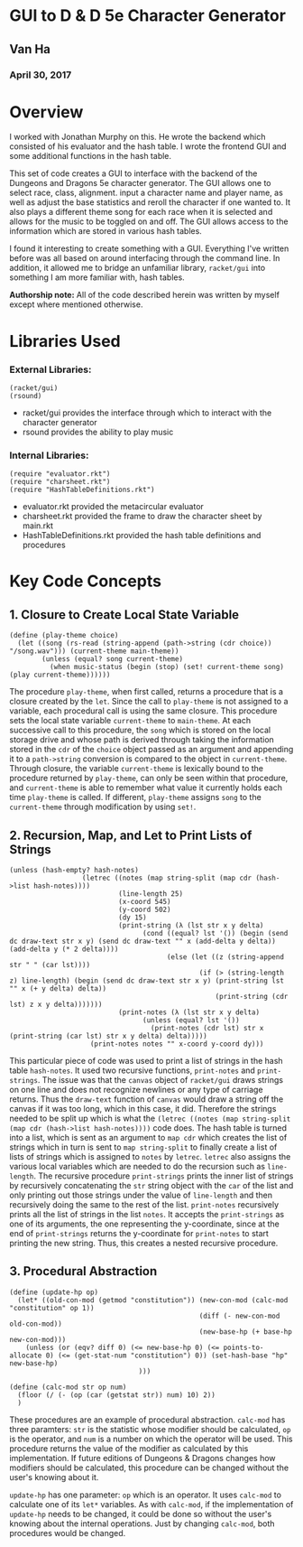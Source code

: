 # GUI to D & D 5e Character Generator

## Van Ha

### April 30, 2017

# Overview

I worked with Jonathan Murphy on this. He wrote the backend which consisted of his evaluator and the hash table. I wrote the frontend GUI and some additional functions in the hash table.

This set of code creates a GUI to interface with the backend of the Dungeons and Dragons 5e
character generator. The GUI allows one to select race, class, alignment. input a character
name and player name, as well as adjust the base statistics and reroll the character if one
wanted to. It also plays a different theme song for each race when it is selected and allows
for the music to be toggled on and off. The GUI allows access to the information which are stored in
various hash tables.

I found it interesting to create something with a GUI. Everything I've written before was all based on
around interfacing through the command line. In addition, it allowed me to bridge an unfamiliar library, ```racket/gui``` into something I am more familiar with, hash tables.

**Authorship note:** All of the code described herein was written by myself except where mentioned otherwise.


# Libraries Used
### External Libraries:
```
(racket/gui)
(rsound)
```
* racket/gui provides the interface through which to interact with the character generator
* rsound provides the ability to play music

### Internal Libraries:
```
(require "evaluator.rkt")
(require "charsheet.rkt")
(require "HashTableDefinitions.rkt")
```
* evaluator.rkt provided the metacircular evaluator
* charsheet.rkt provided the frame to draw the character sheet by main.rkt
* HashTableDefinitions.rkt provided the hash table definitions and procedures

# Key Code Concepts

## 1. Closure to Create Local State Variable

```
(define (play-theme choice)
  (let ((song (rs-read (string-append (path->string (cdr choice)) "/song.wav"))) (current-theme main-theme))
        (unless (equal? song current-theme)
          (when music-status (begin (stop) (set! current-theme song) (play current-theme))))))
```
The procedure ```play-theme```, when first called, returns a procedure that is a closure created by the ```let```. Since the call to ```play-theme``` is not assigned to a variable, each procedural call is using the same closure. This procedure sets the local state variable ```current-theme``` to ```main-theme```.
At each successive call to this procedure, the ```song``` which is stored on the local storage drive and whose
path is derived through taking the information stored in the ```cdr``` of the ```choice``` object passed as an argument
and appending it to a ```path->string``` conversion is compared to the object in ```current-theme```. Through closure, the variable ```current-theme``` is lexically bound to the procedure returned by ```play-theme```, can only be seen within that procedure, and ```current-theme``` is able to remember what value it currently holds each time ```play-theme``` is called. If different, ```play-theme``` assigns ```song``` to the ```current-theme``` through modification by using ```set!```.


## 2. Recursion, Map, and Let to Print Lists of Strings

```
(unless (hash-empty? hash-notes)
                  (letrec ((notes (map string-split (map cdr (hash->list hash-notes))))
                           (line-length 25)
                           (x-coord 545)
                           (y-coord 502)
                           (dy 15)
                           (print-string (λ (lst str x y delta)
                                 (cond ((equal? lst '()) (begin (send dc draw-text str x y) (send dc draw-text "" x (add-delta y delta)) (add-delta y (* 2 delta))))
                                       (else (let ((z (string-append str " " (car lst))))
                                               (if (> (string-length z) line-length) (begin (send dc draw-text str x y) (print-string lst "" x (+ y delta) delta))
                                                   (print-string (cdr lst) z x y delta)))))))
                           (print-notes (λ (lst str x y delta)
                                 (unless (equal? lst '())
                                   (print-notes (cdr lst) str x (print-string (car lst) str x y delta) delta)))))
                    (print-notes notes "" x-coord y-coord dy)))
```
This particular piece of code was used to print a list of strings in the hash table ```hash-notes```. It used two recursive
functions, ```print-notes``` and ```print-strings```. The issue was that the ```canvas``` object of ```racket/gui``` draws strings on one line and does not recognize newlines or any type of carriage returns. Thus the ```draw-text``` function of ```canvas``` would draw a string off the canvas if it was too long, which in this case, it did. Therefore the strings needed
to be split up which is what the ```(letrec ((notes (map string-split (map cdr (hash->list hash-notes))))``` code does. The hash table is turned into a list, which is sent as an argument to ```map cdr``` which creates the list of strings which in turn is sent to ```map string-split``` to finally create a list of lists of strings which is assigned to ```notes``` by ```letrec```. ```letrec``` also assigns the various local variables which are needed to do the recursion such as ```line-length```. The recursive procedure ```print-strings``` prints the inner list of strings by recursively concatenating the ```str``` string object with the ```car``` of the list and only printing out those strings under the value of ```line-length``` and then recursively doing the same to the rest of the list. ```print-notes``` recursively prints all the list of strings in the list ```notes```. It accepts the ```print-strings``` as one of its arguments, the one representing the y-coordinate, since at the end of ```print-strings``` returns the y-coordinate for ```print-notes``` to start printing the new string. Thus, this creates a nested recursive procedure.

## 3. Procedural Abstraction

```
(define (update-hp op)
  (let* ((old-con-mod (getmod "constitution")) (new-con-mod (calc-mod "constitution" op 1))
                                               (diff (- new-con-mod old-con-mod))
                                               (new-base-hp (+ base-hp new-con-mod)))
    (unless (or (eqv? diff 0) (<= new-base-hp 0) (<= points-to-allocate 0) (<= (get-stat-num "constitution") 0)) (set-hash-base "hp" new-base-hp)
                                )))
                                
(define (calc-mod str op num)
  (floor (/ (- (op (car (getstat str)) num) 10) 2))
  )
  ```
  
These procedures are an example of procedural abstraction. ```calc-mod``` has three paramters: ```str``` is the statistic whose modifier should be calculated, ```op``` is the operator, and ```num``` is a number on which the operator will be used. This procedure returns the value of the modifier as calculated by this implementation. If future editions of Dungeons & Dragons changes how modifiers should be calculated, this procedure can be changed without the user's knowing about it.

```update-hp``` has one parameter: ```op``` which is an operator. It uses ```calc-mod``` to calculate one of its ```let*``` variables. As with ```calc-mod```, if the implementation of ```update-hp``` needs to be changed, it could be done so without the user's knowing about the internal operations. Just by changing ```calc-mod```, both procedures would be changed.

